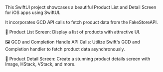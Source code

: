    This SwiftUI project showcases a beautiful Product List and Detail Screen for iOS apps using SwiftUI. 
   
   It incorporates GCD API calls to fetch product data from the FakeStoreAPI.


📱 Product List Screen: Display a list of products with attractive UI.

🖼️ GCD and Completion Handle API Calls: Utilize Swift's GCD and Completion handler to fetch product data asynchronously.

🌟 Product Detail Screen: Create a stunning product details screen with Image, HStack, VStack, and more.

